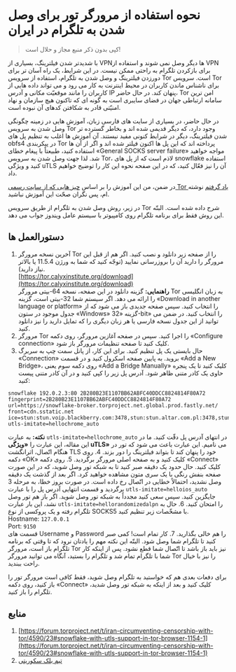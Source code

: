 # نحوه استفاده از مرورگر تور برای وصل شدن به تلگرام در ایران
> کپی بدون ذکر منبع مجاز و حلال است!

با شدیدتر شدن فیلترینگ، بسیاری از VPNها دیگر وصل نمی شوند و استفاده از VPN برای بازکردن تلگرام به راحتی ممکن نیست. در این شرایط، یک راه آسان تر برای دورزدن فیلترینگ و وصل شدن به تلگرام، استفاده از سرویس Tor است. سرویس Tor برای ناشناس ماندن کاربران در محیط اینترنت به کار می رود و می تواند داده هایی از کاربران را مانند موقعیّت مکانی و آدرس IP پنهان کند. در حال حاضر، Tor امن ترین سامانه ارتباطی جهان در فضای سایبری است به گونه ای که تاکنون هیچ سازمان و نهاد امنیّتی قادر به شکافتن کدهای آن نبوده است.

در حال حاضر، در بسیاری از سایت های فارسی زبان، آموزش هایی در زمینه چگونگی وصل شدن به سرویس Tor وجود دارد، که دیگر قدیمی شده اند و بخاطر گسترده تر شدن فیلترینگ، دیگر در شرایط کنونی مفید نیستند. آن آموزش ها اغلب به تنظیم پل های obfs4 در پیکربندی Tor پرداخته اند که این پل ها اکنون فیلتر شده اند و اگر از آن ها استفاده کنید، طبیعتاً با پیغام خطای «General SOCKS server failure» مواجه خواهید شد. لذا جهت وصل شدن به سرویس Tor، لاذم است که از پل های snowflake استفاده کنید و ویژگی uTLS آن را نیز فعّال کنید، که در این صفحه نحوه این کار را توضیح خواهیم داد.

در ضمن، من این آموزش را بر اساس [چیز هایی که از سایت رسمی Tor یاد گرفتم](https://forum.torproject.net/t/iran-circumventing-censorship-with-tor/4590/23#snowflake-with-utls-support-in-tor-browser-1154-1) نوشته ام، پس نگران صحّت این آموزش نباشید.

در زیر، روش وصل شدن به تلگرام از طریق سرویس Tor شرح داده شده است. البتّه این روش فقط برای برنامه تلگرام روی کامپیوتر با سیستم عامل ویندوز جواب می دهد.

## دستورالعمل ها
1. آخرین نسخه مرورگر Tor را از صفحه زیر دانلود و نصب کنید. اگر هم از قبل این مرورگر را دارید آن را بروزرسانی نمایید (توجّه کنید که شما به ورژن 11.5.4 یا بالاتر نیاز دارید).  
[https://tor.calyxinstitute.org/download](https://tor.calyxinstitute.org/download)  
**راهنمایی:** گزینه دانلود در این صفحه، نسخه 64-بیتی مرورگر Tor به زبان انگلیسی را ارائه می دهد. اگر سیستم شما 32-بیتی است، گزینه «Download in another language or platform» را انتخاب کنید. سپس صفحه جدیدی باز می شود که از جدول موجود در ستون «Windows» گزینه «32-bit» را انتخاب کنید. در ضمن می توانید از این جدول نسخه فارسی یا هر زبان دیگری را که تمایل دارید را نیز دانلود کنید.
2. مرورگر Tor را اجرا کنید. سپس در صفحه آغازین مرورگر، روی دکمه «Configure connection» کلیک کنید تا صفحه تنظیمات مرورگر باز شود.
3. حال بایستی یک پل تنظیم کنید. برای این کار، از پانل سمت چپ به سربرگ «Connection» بروید. به پایین صفحه اسکرول کنید و در قسمت «Add a New Bridge»، روی دکمه سوم یعنی «Add a Bridge Manually» کلیک کنید تا یک پنجره حاوی یک کادر متنی ظاهر شود. آدرس پل زیر را کپی کنید و در آن کادر متنی پیست کنید:  
```
snowflake 192.0.2.3:80 2B280B23E1107BB62ABFC40DDCC8824814F80A72 fingerprint=2B280B23E1107BB62ABFC40DDCC8824814F80A72 url=https://snowflake-broker.torproject.net.global.prod.fastly.net/ front=cdn.sstatic.net ice=stun:stun.voip.blackberry.com:3478,stun:stun.altar.com.pl:3478,stun:stun.antisip.com:3478,stun:stun.bluesip.net:3478,stun:stun.dus.net:3478,stun:stun.epygi.com:3478,stun:stun.sonetel.com:3478,stun:stun.sonetel.net:3478,stun:stun.stunprotocol.org:3478,stun:stun.uls.co.za:3478,stun:stun.voipgate.com:3478,stun:stun.voys.nl:3478 utls-imitate=hellochrome_auto
```
**نکته:** به عبارت `utls-imitate=hellochrome_auto` در انتهای آدرس پل دقّت کنید. ما در این مقاله، این عبارت را **«ویژگی uTLS»** می نامیم. این عبارت باعث می شود که تور در هنگام اتّصال، اثرانگشت TLS خود را پنهان کند تا بتواند فیلترینگ را دور بزند.
4. روی دکمه «OK» کلیک کنید و به صفحه اصلی مرورگر برگردید.
5. روی دکمه «Connect» کلیک کنید. حال حدود یک دقیقه صبر کنید تا به شبکه تور وصل شوید، که در این صورت صفحه بنفش رنگی با یک سری متون مشاهده خواهید کرد. اگر بعد از گذشت یک دقیقه وصل نشدید، احتمالاً خطایی در اتّصال رخ داده است. در صورت بروز خطا، به مرحله 3 برگردید و قسمت انتهایی آدرس پل را با عبارت `utls-imitate=helloios_auto` جایگزین کنید. سپس سعی کنید مجدداً به شبکه تور وصل شوید. اگر باز هم تور وصل نشد، این بار عبارت `utls-imitate=hellorandomizedalpn` را امتحان کنید.
6. حال به تلگرام رفته و یک پروکسی از نوع SOCKS5 با مشخّصات زیر تنظیم کنید.  
Hostname: `127.0.0.1`  
Port: `9150`  
قسمت های Username و Password را هم خالی بگذارید.
7. کار تمام است! کمی صبر کنید تا تلگرام شما وصل شود.  البتّه این نکته مهم را یادتان نرود که تا وقتی که برنامه تلگرام باز است، مرورگر Tor نیز باید باز باشد تا اتّصال شما قطع نشود. پس از اینکه کار شما با تلگرام تمام شد و تلگرام را بستید، آنگاه می توانید مرورگر Tor را نیز با خیال راحت ببندید.

برای دفعات بعدی هم که خواستید به تلگرام وصل شوید، فقط کافی است مرورگر تور را باز کنید، روی دکمه «Connect» کلیک کنید و بعد از اینکه به شبکه تور وصل شدید، تلگرام را باز کنید.

## منابع
1. [https://forum.torproject.net/t/iran-circumventing-censorship-with-tor/4590/23#snowflake-with-utls-support-in-tor-browser-1154-1](https://forum.torproject.net/t/iran-circumventing-censorship-with-tor/4590/23#snowflake-with-utls-support-in-tor-browser-1154-1)
2. [تیم بلک سکوریتی](https://blacksecurityteam.com/troubleshoot-a-tor-broswer-connection/)
